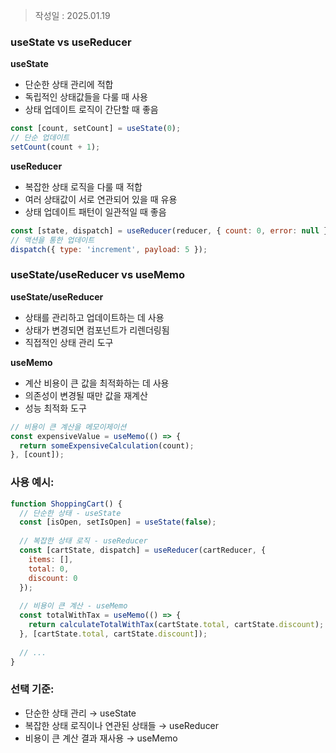 >작성일 : 2025.01.19

### useState vs useReducer

**useState**
- 단순한 상태 관리에 적합
- 독립적인 상태값들을 다룰 때 사용
- 상태 업데이트 로직이 간단할 때 좋음
```javascript
const [count, setCount] = useState(0);
// 단순 업데이트
setCount(count + 1);
```

**useReducer**
- 복잡한 상태 로직을 다룰 때 적합
- 여러 상태값이 서로 연관되어 있을 때 유용
- 상태 업데이트 패턴이 일관적일 때 좋음
```javascript
const [state, dispatch] = useReducer(reducer, { count: 0, error: null });
// 액션을 통한 업데이트
dispatch({ type: 'increment', payload: 5 });
```

### useState/useReducer vs useMemo

**useState/useReducer**
- 상태를 관리하고 업데이트하는 데 사용
- 상태가 변경되면 컴포넌트가 리렌더링됨
- 직접적인 상태 관리 도구

**useMemo**
- 계산 비용이 큰 값을 최적화하는 데 사용
- 의존성이 변경될 때만 값을 재계산
- 성능 최적화 도구
```javascript
// 비용이 큰 계산을 메모이제이션
const expensiveValue = useMemo(() => {
  return someExpensiveCalculation(count);
}, [count]);
```

### 사용 예시:

```javascript
function ShoppingCart() {
  // 단순한 상태 - useState
  const [isOpen, setIsOpen] = useState(false);
  
  // 복잡한 상태 로직 - useReducer
  const [cartState, dispatch] = useReducer(cartReducer, {
    items: [],
    total: 0,
    discount: 0
  });
  
  // 비용이 큰 계산 - useMemo
  const totalWithTax = useMemo(() => {
    return calculateTotalWithTax(cartState.total, cartState.discount);
  }, [cartState.total, cartState.discount]);
  
  // ...
}
```

### 선택 기준:
- 단순한 상태 관리 → useState
- 복잡한 상태 로직이나 연관된 상태들 → useReducer
- 비용이 큰 계산 결과 재사용 → useMemo